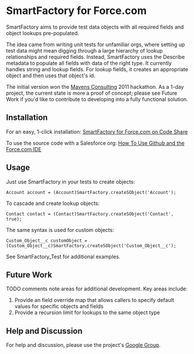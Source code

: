 SmartFactory for Force.com
======================================

SmartFactory aims to provide test data objects with all required fields and object lookups pre-populated. 

The idea came from writing unit tests for unfamiliar orgs, where setting up test data might mean digging through a large hierarchy of lookup relationships and
required fields. Instead, SmartFactory uses the Describe metadata to populate all fields with data of the right type. It currently handles string and lookup fields.
For lookup fields, it creates an appropriate object and then uses that object's id.

The initial version won the [Mavens Consulting](http://mavens.force.com/) 2011 hackathon. As a 1-day project, the current state is more a proof of concept; please
see Future Work if you'd like to contribute to developing into a fully functional solution.

Installation
------------

For an easy, 1-click installation: [SmartFactory for Force.com on Code Share](http://developer.force.com/codeshare/ProjectPage?id=a063000000Db0CSAAZ) 

To use the source code with a Salesforce org: [How To Use Github and the Force.com IDE](http://blog.sforce.com/sforce/2011/04/how-to-use-git-github-force-com-ide-open-source-labs-apps.html)

Usage
-----  

Just use SmartFactory in your tests to create objects:

`Account account = (Account)SmartFactory.createSObject('Account');` 

To cascade and create lookup objects:

`Contact contact = (Contact)SmartFactory.createSObject('Contact', true);`

The same syntax is used for custom objects:

`Custom_Object__c customObject = (Custom_Object__c)SmartFactory.createSObject('Custom_Object__c');`   

See SmartFactory_Test for additional examples.

Future Work
----------- 

TODO comments note areas for additional development. Key areas include:

1. Provide an field override map that allows callers to specify default values for specific objects and fields    
2. Provide a recursion limit for lookups to the same object type   

Help and Discussion
-------------------

For help and discussion, please use the project's [Google Group](http://groups.google.com/group/smartfactory-for-forcecom).         

